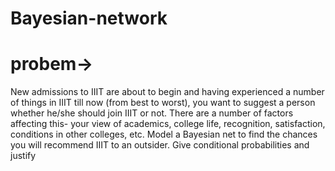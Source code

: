 # Bayesian-network
# probem->
New admissions to IIIT are about to begin and having experienced a number of
things in IIIT till now (from best to worst), you want to suggest a person whether
he/she should join IIIT or not. There are a number of factors affecting this- your view
of academics, college life, recognition, satisfaction, conditions in other colleges, etc.
Model a Bayesian net to find the chances you will recommend IIIT to an outsider.
Give conditional probabilities and justify
